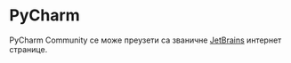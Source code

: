 # PyCharm

PyCharm Community се може преузети са званичне [JetBrains][JetBrains-PyCharm] интернет странице.

[JetBrains-PyCharm]: https://www.jetbrains.com/pycharm
